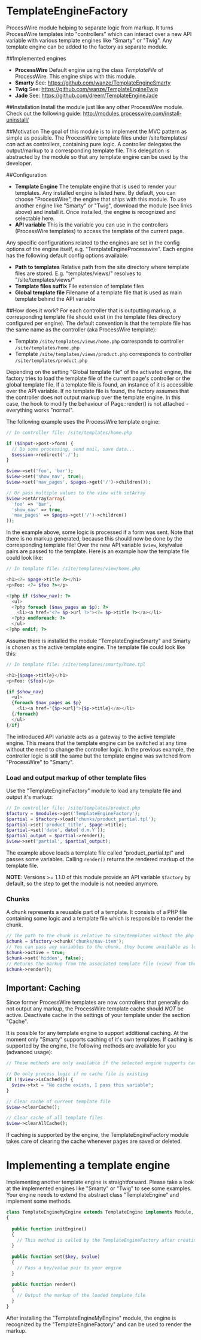 TemplateEngineFactory
=====================
ProcessWire module helping to separate logic from markup. It turns ProcessWire templates into "controllers" which can interact over a new API variable with various template engines like "Smarty" or "Twig". Any template engine can be added to the factory as separate module.

##Implemented engines
* **ProcessWire** Default engine using the class *TemplateFile* of ProcessWire. This engine ships with this module.
* **Smarty** See: https://github.com/wanze/TemplateEngineSmarty
* **Twig** See: https://github.com/wanze/TemplateEngineTwig
* **Jade** See: https://github.com/dreerr/TemplateEngineJade

##Installation
Install the module just like any other ProcessWire module. Check out the following guide: http://modules.processwire.com/install-uninstall/

##Motivation
The goal of this module is to implement the MVC pattern as simple as possible. The ProcessWire template files under /site/templates/ *can* act as controllers, containing pure logic. A controller delegates the output/markup to a corresponding template file. This delegation is abstracted by the module so that any template engine can be used by the developer.

##Configuration
* **Template Engine** The template engine that is used to render your templates. Any installed engine is listed here. By default, you can choose "ProcessWire", the engine that ships with this module. To use another engine like "Smarty" or "Twig", download the module (see links above) and install it. Once installed, the engine is recognized and selectable here.
* **API variable** This is the variable you can use in the controllers (ProcessWire templates) to access the template of the current page.

Any specific configurations related to the engines are set in the config options of the engine itself, e.g. "TemplateEngineProcesswire". Each engine has the following default config options available:
* **Path to templates** Relative path from the site directory where template files are stored. E.g. "templates/views/" resolves to "/site/templates/views/"
* **Template files suffix** File extension of template files
* **Global template file** Filename of a template file that is used as main template behind the API variable

##How does it work?
For each controller that is outputting markup, a corresponding template file should exist (in the template files directory configured per engine). The default convention is that the template file has the same name as the controller (aka ProcessWire template):

* Template `/site/templates/views/home.php` corresponds to controller `/site/templates/home.php`
* Template `/site/templates/views/product.php` corresponds to controller `/site/templates/product.php`

Depending on the setting "Global template file" of the activated engine, the factory tries to load the template file of the current page's controller or the global template file. If a template file is found, an instance of it is accessible over the API variable. If no template file is found, the factory assumes that the controller does not output markup over the template engine. In this case, the hook to modify the behaviour of Page::render() is not attached - everything works "normal".

The following example uses the ProcessWire template engine:
```php
// In controller file: /site/templates/home.php

if ($input->post->form) {
  // Do some processing, send mail, save data...
  $session->redirect('./');
}

$view->set('foo', 'bar');
$view->set('show_nav', true);
$view->set('nav_pages', $pages->get('/')->children());

// Or pass multiple values to the view with setArray
$view->setArray(array(
  'foo' => 'bar',
  'show_nav' => true,
  'nav_pages' => $pages->get('/')->children()
));
```
In the example above, some logic is processed if a form was sent. Note that there is no markup generated, because this should now be done by the corresponding template file! Over the new API variable `$view`, key/value pairs are passed to the template. Here is an example how the template file could look like:
```php
// In template file: /site/templates/view/home.php

<h1><?= $page->title ?></h1>
<p>Foo: <?= $foo ?></p>

<?php if ($show_nav): ?>
  <ul>
  <?php foreach ($nav_pages as $p): ?>
    <li><a href="<?= $p->url ?>"><?= $p->title ?></a></li>
  <?php endforeach; ?>
  </ul>
<?php endif; ?>
```
Assume there is installed the module "TemplateEngineSmarty" and Smarty is chosen as the active template engine. The template file could look like this:
```php
// In template file: /site/templates/smarty/home.tpl

<h1>{$page->title}</h1>
<p>Foo: {$foo}</p>

{if $show_nav}
  <ul>
  {foreach $nav_pages as $p}
    <li><a href="{$p->url}">{$p->title}</a></li>
  {/foreach}
  </ul>
{/if}
```
The introduced API variable acts as a gateway to the active template engine. This means that the template engine can be switched at any time without the need to change the controller logic. In the previous example, the controller logic is still the same but the template engine was switched from "ProcessWire" to "Smarty". 

### Load and output markup of other template files
Use the "TemplateEngineFactory" module to load any template file and output it's markup:
```php
// In controller file: /site/templates/product.php
$factory = $modules->get('TemplateEngineFactory');
$partial = $factory->load('chunks/product_partial.tpl');
$partial->set('product_title', $page->title);
$partial->set('date', date('d.m.Y'));
$partial_output = $partial->render();
$view->set('partial', $partial_output);
```
The example above loads a template file called "product_partial.tpl" and passes some variables. Calling `render()` returns the rendered markup of the template file.

**NOTE**: Versions >= 1.1.0 of this module provide an API variable `$factory` by default, so the step to get the module is not needed anymore.

### Chunks

A chunk represents a reusable part of a template. It consists of a PHP file containing some logic and a template file which is responsible to render the chunk.
```php
// The path to the chunk is relative to site/templates without the php suffix
$chunk = $factory->chunk('chunks/nav-item');
// You can pass any variables to the chunk, they become available as locally scoped variables
$chunk->active = true;
$chunk->set('hidden', false);
// Returns the markup from the associated template file (view) from the active TemplateEngine. By default, the chunk's template file is looked up at the same path as the chunk file, relative to the storage location of the active template engine, e.g. /site/templates/views/chunks/nav-item.tpl
$chunk->render();
```

## Important: Caching
Since former ProcessWire templates are now controllers that generally do not output any markup, the ProcessWire template cache should *NOT* be active. Deactivate cache in the settings of your template under the section "Cache".

It is possible for any template engine to support additional caching. At the moment only "Smarty" supports caching of it's own templates. If caching is supported by the engine, the following methods are available for you (advanced usage):
```php
// These methods are only available if the selected engine supports caching!!

// Do only process logic if no cache file is existing
if (!$view->isCached()) {
  $view->txt = "No cache exists, I pass this variable";
}

// Clear cache of current template file
$view->clearCache();

// Clear cache of all template files
$view->clearAllCache();
```
If caching is supported by the engine, the TemplateEngineFactory module takes care of clearing the cache whenever pages are saved or deleted.

# Implementing a template engine
Implementing another template engine is straightforward. Please take a look at the implemented engines like "Smarty" or "Twig" to see some examples. Your engine needs to extend the abstract class "TemplateEngine" and implement some methods.
```php
class TemplateEngineMyEngine extends TemplateEngine implements Module, ConfigurableModule
{
  
  public function initEngine()
  {
    // This method is called by the TemplateEngineFactory after creating an instance. Setup the engine here.
  }
  
  public function set($key, $value)
  {
    // Pass a key/value pair to your engine
  }

  public function render()
  {
    // Output the markup of the loaded template file
  }
}
```
After installing the "TemplateEngineMyEngine" module, the engine is recognized by the "TemplateEngineFactory" and can be used to render the markup.
